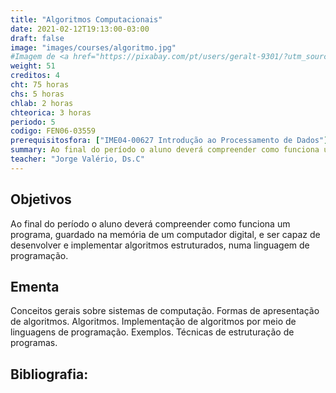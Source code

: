 ```yaml
---
title: "Algoritmos Computacionais"
date: 2021-02-12T19:13:00-03:00
draft: false
image: "images/courses/algoritmo.jpg"
#Imagem de <a href="https://pixabay.com/pt/users/geralt-9301/?utm_source=link-attribution&amp;utm_medium=referral&amp;utm_campaign=image&amp;utm_content=995567">Gerd Altmann</a> por <a href="https://pixabay.com/pt/?utm_source=link-attribution&amp;utm_medium=referral&amp;utm_campaign=image&amp;utm_content=995567">Pixabay</a>
weight: 51
creditos: 4
cht: 75 horas
chs: 5 horas
chlab: 2 horas
chteorica: 3 horas
periodo: 5
codigo: FEN06-03559
prerequisitosfora: ["IME04-00627 Introdução ao Processamento de Dados"]
summary: Ao final do período o aluno deverá compreender como funciona um programa, guardado na memória de um computador digital, e ser capaz de desenvolver e implementar algoritmos estruturados, numa linguagem de programação.
teacher: "Jorge Valério, Ds.C"
---
```

## Objetivos
Ao final do período o aluno deverá compreender como funciona um programa, guardado na memória de um computador digital, e ser capaz de desenvolver e implementar algoritmos estruturados, numa linguagem de programação.

## Ementa
Conceitos gerais sobre sistemas de computação. Formas de apresentação de algoritmos. Algoritmos. Implementação de algoritmos por meio de linguagens de programação. Exemplos. Técnicas de estruturação de programas.

## Bibliografia:
